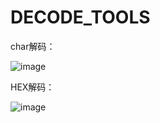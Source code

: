 # DECODE_TOOLS
char解码：

![image](https://user-images.githubusercontent.com/42734394/115986229-d124b300-a5e1-11eb-99d2-adc52153d655.png)

HEX解码：

![image](https://user-images.githubusercontent.com/42734394/115986600-8f950780-a5e3-11eb-941a-7c5e5d4cd357.png)

